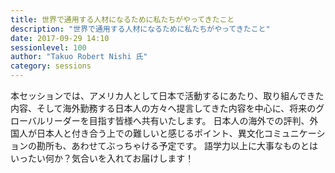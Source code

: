 ```yaml
---
title: 世界で通用する人材になるために私たちがやってきたこと
description: "世界で通用する人材になるために私たちがやってきたこと"
date: 2017-09-29 14:10
sessionlevel: 100
author: "Takuo Robert Nishi 氏"
category: sessions
---
```

本セッションでは、アメリカ人として日本で活動するにあたり、取り組んできた内容、そして海外勤務する日本人の方々へ提言してきた内容を中心に、将来のグローバルリーダーを目指す皆様へ共有いたします。 日本人の海外での評判、外国人が日本人と付き合う上での難しいと感じるポイント、異文化コミュニケーションの勘所も、あわせてぶっちゃける予定です。 語学力以上に大事なものとはいったい何か？気合いを入れてお届けします！
